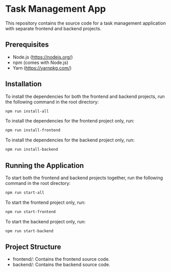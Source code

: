 # Task Management App

This repository contains the source code for a task management application with separate frontend and backend projects.

## Prerequisites

- Node.js (https://nodejs.org/)
- npm (comes with Node.js)
- Yarn (https://yarnpkg.com/)

## Installation

To install the dependencies for both the frontend and backend projects, run the following command in the root directory:

```bash
npm run install-all
```

To install the dependencies for the frontend project only, run:

```bash
npm run install-frontend
```

To install the dependencies for the backend project only, run:

```bash
npm run install-backend
```

## Running the Application

To start both the frontend and backend projects together, run the following command in the root directory:

```bash
npm run start-all
```

To start the frontend project only, run:

```bash
npm run start-frontend
```

To start the backend project only, run:

```bash
npm run start-backend
```

## Project Structure

- frontend/: Contains the frontend source code.
- backend/: Contains the backend source code.
